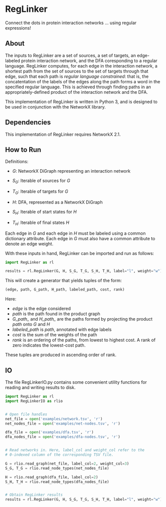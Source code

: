 # RegLinker
Connect the dots in protein interaction networks ... using regular expressions!

## About
The inputs to RegLinker are a set of sources, a set of targets, an
edge-labeled protein interaction network, and the DFA coresponding to
a regular language. RegLinker computes, for each edge in the
interaction network, a shortest path from the set of sources to the
set of targets through that edge, such that each path is *regular
language constrained*: that is, the concatentation of the labels of
the edges along the path forms a word in the specified regular
language. This is achieved through finding paths in an
appropriately-defined product of the interaction network and the DFA.  

This implementation of RegLinker is written in Python 3, and is
designed to be used in conjunction with the NetworkX library.

## Dependencies

This implementation of RegLinker requires NetworkX 2.1.

## How to Run

Definitions:
- *G*: NetworkX DiGraph representing an interaction network
- *S<sub>G</sub>*: Iterable of sources for *G*
- *T<sub>G</sub>*: Iterable of targets for *G*

- *H*: DFA, represented as a NetworkX DiGraph
- *S<sub>H</sub>*: Iterable of start states for *H* 
- *T<sub>H</sub>*: Iterable of final states *H*

Each edge in *G* and each edge in *H* must be labeled using a common
dictionary attribute. Each edge in *G* must also have a common
attribute to denote an edge weight.

With these inputs in hand, RegLinker can be imported and run as
follows:

```python
import RegLinker as rl

results = rl.RegLinker(G, H, S_G, T_G, S_H, T_H, label="l", weight="w")

```

This will create a generator that yields tuples of the form:

```python
(edge, path, G_path, H_path, labeled_path, cost, rank)
```

Here:
- *edge* is the edge considered
- *path* is the path found in the product graph
- *G\_path\_* and *H\_path\_* are the paths formed by
  projecting the product *path* onto *G* and *H*
- *labeled\_path* is *path*, annotated with edge labels
- *cost* is the sum of the weights of the path
- *rank* is an ordering of the paths, from lowest to highest cost. A
  rank of zero indicates the lowest-cost path.

These tuples are produced in ascending order of rank.

## IO

The file RegLinkerIO.py contains some convenient utility functions for
reading and writing results to disk.

```python
import RegLinker as rl
import RegLinkerIO as rlio


# Open file handles
net_file = open('examples/network.tsv', 'r') 
net_nodes_file = open('examples/net-nodes.tsv', 'r')

dfa_file = open('examples/dfa.tsv', 'r') 
dfa_nodes_file = open('examples/dfa-nodes.tsv', 'r')


# Read networks in. Here, label_col and weight_col refer to the
# 0-indexed column of the corresponding TSV file.

G = rlio.read_graph(net_file, label_col=2, weight_col=3)
S_G, T_G = rlio.read_node_types(net_nodes_file) 

H = rlio.read_graph(dfa_file, label_col=2)
S_H, T_H = rlio.read_node_types(dfa_nodes_file)


# Obtain RegLinker results
results = rl.RegLinker(G, H, S_G, T_G, S_H, T_H, label="l", weight="w")
```
